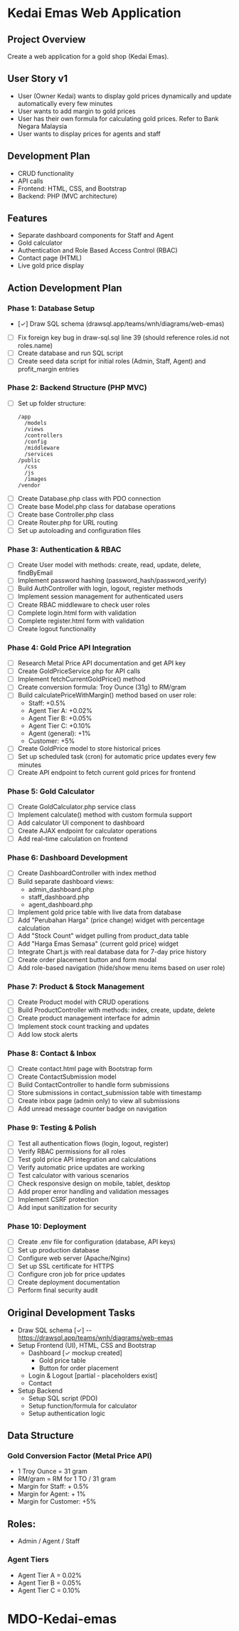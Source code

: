 # Kedai Emas Web Application

## Project Overview

Create a web application for a gold shop (Kedai Emas).

## User Story v1

- User (Owner Kedai) wants to display gold prices dynamically and update automatically every few minutes
- User wants to add margin to gold prices
- User has their own formula for calculating gold prices. Refer to Bank Negara Malaysia
- User wants to display prices for agents and staff

## Development Plan

- CRUD functionality
- API calls
- Frontend: HTML, CSS, and Bootstrap
- Backend: PHP (MVC architecture)

## Features

- Separate dashboard components for Staff and Agent
- Gold calculator
- Authentication and Role Based Access Control (RBAC)
- Contact page (HTML)
- Live gold price display

## Action Development Plan

### Phase 1: Database Setup
- [✓] Draw SQL schema (drawsql.app/teams/wnh/diagrams/web-emas)
- [ ] Fix foreign key bug in draw-sql.sql line 39 (should reference roles.id not roles.name)
- [ ] Create database and run SQL script
- [ ] Create seed data script for initial roles (Admin, Staff, Agent) and profit_margin entries

### Phase 2: Backend Structure (PHP MVC)
- [ ] Set up folder structure:
  ```
  /app
    /models
    /views
    /controllers
    /config
    /middleware
    /services
  /public
    /css
    /js
    /images
  /vendor
  ```
- [ ] Create Database.php class with PDO connection
- [ ] Create base Model.php class for database operations
- [ ] Create base Controller.php class
- [ ] Create Router.php for URL routing
- [ ] Set up autoloading and configuration files

### Phase 3: Authentication & RBAC
- [ ] Create User model with methods: create, read, update, delete, findByEmail
- [ ] Implement password hashing (password_hash/password_verify)
- [ ] Build AuthController with login, logout, register methods
- [ ] Implement session management for authenticated users
- [ ] Create RBAC middleware to check user roles
- [ ] Complete login.html form with validation
- [ ] Complete register.html form with validation
- [ ] Create logout functionality

### Phase 4: Gold Price API Integration
- [ ] Research Metal Price API documentation and get API key
- [ ] Create GoldPriceService.php for API calls
- [ ] Implement fetchCurrentGoldPrice() method
- [ ] Create conversion formula: Troy Ounce (31g) to RM/gram
- [ ] Build calculatePriceWithMargin() method based on user role:
  - Staff: +0.5%
  - Agent Tier A: +0.02%
  - Agent Tier B: +0.05%
  - Agent Tier C: +0.10%
  - Agent (general): +1%
  - Customer: +5%
- [ ] Create GoldPrice model to store historical prices
- [ ] Set up scheduled task (cron) for automatic price updates every few minutes
- [ ] Create API endpoint to fetch current gold prices for frontend

### Phase 5: Gold Calculator
- [ ] Create GoldCalculator.php service class
- [ ] Implement calculate() method with custom formula support
- [ ] Add calculator UI component to dashboard
- [ ] Create AJAX endpoint for calculator operations
- [ ] Add real-time calculation on frontend

### Phase 6: Dashboard Development
- [ ] Create DashboardController with index method
- [ ] Build separate dashboard views:
  - admin_dashboard.php
  - staff_dashboard.php
  - agent_dashboard.php
- [ ] Implement gold price table with live data from database
- [ ] Add "Perubahan Harga" (price change) widget with percentage calculation
- [ ] Add "Stock Count" widget pulling from product_data table
- [ ] Add "Harga Emas Semasa" (current gold price) widget
- [ ] Integrate Chart.js with real database data for 7-day price history
- [ ] Create order placement button and form modal
- [ ] Add role-based navigation (hide/show menu items based on user role)

### Phase 7: Product & Stock Management
- [ ] Create Product model with CRUD operations
- [ ] Build ProductController with methods: index, create, update, delete
- [ ] Create product management interface for admin
- [ ] Implement stock count tracking and updates
- [ ] Add low stock alerts

### Phase 8: Contact & Inbox
- [ ] Create contact.html page with Bootstrap form
- [ ] Create ContactSubmission model
- [ ] Build ContactController to handle form submissions
- [ ] Store submissions in contact_submission table with timestamp
- [ ] Create inbox page (admin only) to view all submissions
- [ ] Add unread message counter badge on navigation

### Phase 9: Testing & Polish
- [ ] Test all authentication flows (login, logout, register)
- [ ] Verify RBAC permissions for all roles
- [ ] Test gold price API integration and calculations
- [ ] Verify automatic price updates are working
- [ ] Test calculator with various scenarios
- [ ] Check responsive design on mobile, tablet, desktop
- [ ] Add proper error handling and validation messages
- [ ] Implement CSRF protection
- [ ] Add input sanitization for security

### Phase 10: Deployment
- [ ] Create .env file for configuration (database, API keys)
- [ ] Set up production database
- [ ] Configure web server (Apache/Nginx)
- [ ] Set up SSL certificate for HTTPS
- [ ] Configure cron job for price updates
- [ ] Create deployment documentation
- [ ] Perform final security audit

## Original Development Tasks

- Draw SQL schema [✓]
    -- https://drawsql.app/teams/wnh/diagrams/web-emas
- Setup Frontend (UI), HTML, CSS and Bootstrap
  - Dashboard [✓ mockup created]
    - Gold price table
    - Button for order placement
  - Login & Logout [partial - placeholders exist]
  - Contact
- Setup Backend
  - Setup SQL script (PDO)
  - Setup function/formula for calculator
  - Setup authentication logic

## Data Structure

### Gold Conversion Factor (Metal Price API)

- 1 Troy Ounce = 31 gram
- RM/gram = RM for 1 TO / 31 gram
- Margin for Staff: + 0.5%
- Margin for Agent: + 1%
- Margin for Customer: +5%

## Roles:
- Admin / Agent / Staff

### Agent Tiers
- Agent Tier A = 0.02%
- Agent Tier B = 0.05%
- Agent Tier C = 0.10%


# MDO-Kedai-emas
